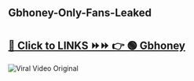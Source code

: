 
 ## Gbhoney-Only-Fans-Leaked

# <h2><a href="https://clipsfans.com/Gbhoney&ref=git">🔗 Click to LINKS ⏩⏩ 👉 🟢 Gbhoney </a></h2>

<a href="https://clipsfans.com/Gbhoney&ref=git" rel="nofollow" data-target="animated-image.originalLink"><img src="https://i.ibb.co.com/xMMVF88/686577567.gif" alt="Viral Video Original" style="max-width: 100%; display: inline-block;" data-target="animated-image.originalImage"></a>
